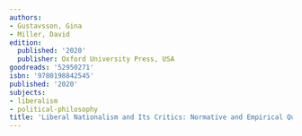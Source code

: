 ```yaml
---
authors:
- Gustavsson, Gina
- Miller, David
edition:
  published: '2020'
  publisher: Oxford University Press, USA
goodreads: '52950271'
isbn: '9780198842545'
published: '2020'
subjects:
- liberalism
- political-philosophy
title: 'Liberal Nationalism and Its Critics: Normative and Empirical Questions'
---
```


